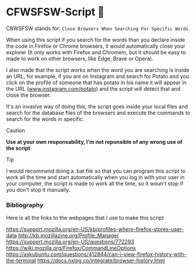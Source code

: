 # CFWSFSW-Script 📄
CBWSFSW stands for: `Close Browsers When Searching For Specific Words`.

When using this script if you search for the words than you declare inside the code in Firefox or Chrome browsers, it would automatically close your explorer (It only works with Firefox and Chromem, but it should be easy to made to work on other browsers, like Edge, Brave or Opera).

I also made that the script works when the word you are searching is inside an URL, for example, if you are on Instagram and search for Potato and you click on the profile of someone that has potato in his name it will appear in the URL (www.instagram.com/potato) and the script will detect that and close the browser.

It's an invasive way of doing this, the script goes inside your local files and search for the database files of the browsers and execute the commands to search for the words in specific.

> [!CAUTION]
> **Use at your own responsability, I'm not reponsible of any wrong use of the script**.

> [!TIP]
> I would recommend doing a .bat file so that you can program this script to work all the time and start automatically when you log in with your user in your computer, the script is made to work all the time, so it woun't stop if you don't stop it manually.

### Bibliography

Here is all the links to the webpages that I use to make this script

https://support.mozilla.org/en-US/kb/profiles-where-firefox-stores-user-data
http://kb.mozillazine.org/Profile_Manager
https://support.mozilla.org/en-US/questions/772293
https://wiki.mozilla.org/Firefox/CommandLineOptions
https://askubuntu.com/questions/412844/can-i-view-firefox-history-with-the-terminal
https://docs.nxlog.co/integrate/browser-history.html
